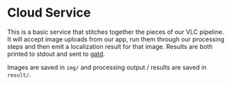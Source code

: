 Cloud Service
=============

This is a basic service that stitches together the pieces of our VLC pipeline.
It will accept image uploads from our app, run them through our processing steps
and then emit a localization result for that image. Results are both printed to
stdout and sent to [gatd][gatd].

Images are saved in `img/` and processing output / results are saved in `result/`.

[gatd]: https://github.com/lab11/gatd/ "GATD Homepage"
